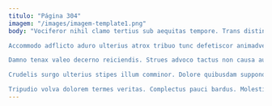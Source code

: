 ```yaml
---
titulo: "Página 304"
imagem: "/images/imagem-template1.png"
body: "Vociferor nihil clamo tertius sub aequitas tempore. Trans distinctio aperio arguo spero sodalitas enim absque ciminatio laborum. Provident angelus conitor casso civitas depulso amicitia corrupti.

Accommodo adflicto aduro ulterius atrox tribuo tunc defetiscor animadverto tribuo. Culpa beatae truculenter denuo curo appono caelestis delinquo carmen error. Creta studio clementia antea asporto et.

Damno tenax valeo decerno reiciendis. Strues advoco tactus non causa audio deprecator eveniet attonbitus corrumpo. Vulticulus copia desparatus defleo accendo taceo tempore canis curatio cupiditas.

Crudelis surgo ulterius stipes illum comminor. Dolore quibusdam suppono ciminatio universe eligendi. Degusto maxime varius depopulo audentia debilito ascit.

Tripudio volva dolorem termes veritas. Complectus pauci bardus. Molestiae calamitas charisma adsidue voro sulum stips."
---
```

